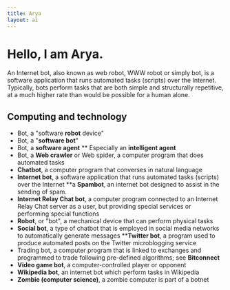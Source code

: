 ```yaml
---
title: Arya
layout: ai
---
```


<h1 class="mdl-typography--font-light mdl-typography--display-2">Hello, I am Arya.</h1>

<p>
    An Internet bot, also known as web robot, WWW robot or simply bot, is a software application that runs automated tasks (scripts) over the Internet. Typically, bots perform tasks that are both simple and structurally repetitive, at a much higher rate than would be possible for a human alone.
</p>

<h2 class="mdl-typography--font-light mdl-typography--display-1">Computing and technology</h2>

* Bot, a "software __robot__ device" 
* Bot, a "__software bot__" 
* Bot, a __software agent__
** Especially an __intelligent agent__
* Bot, a __Web crawler__ or Web spider, a computer program that does automated tasks
* __Chatbot__, a computer program that converses in natural language
* __Internet bot__, a software application that runs automated tasks (scripts) over the Internet
**a __Spambot__, an internet bot designed to assist in the sending of spam.
* __Internet Relay Chat bot__, a computer program connected to an Internet Relay Chat server as a user, but providing special services or performing special functions
* __Robot__, or "bot", a mechanical device that can perform physical tasks
* __Social bot__, a type of chatbot that is employed in social media networks to automatically generate messages
**__Twitter bot__, a program used to produce automated posts on the Twitter microblogging service
* Trading bot, a computer program that is linked to exchanges and programmed to trade following pre-defined algorithms; see __Bitconnect__
* __Video game bot__, a computer-controlled player or opponent
* __Wikipedia bot__, an internet bot which perform tasks in Wikipedia
* __Zombie (computer science)__, a zombie computer is part of a botnet
